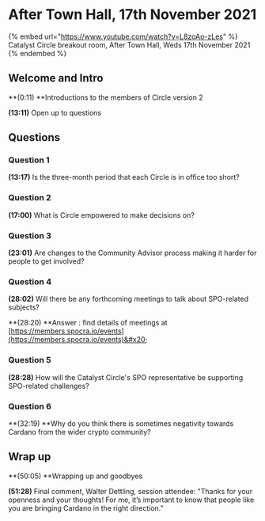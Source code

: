 # After Town Hall, 17th November 2021

{% embed url="https://www.youtube.com/watch?v=L8zoAo-zLes" %}
Catalyst Circle breakout room, After Town Hall, Weds 17th November 2021
{% endembed %}

## Welcome and Intro

**(0:11) **Introductions to the members of Circle version 2

**(13:11)** Open up to questions&#x20;

## Questions

### Question 1

**(13:17)** Is the three-month period that each Circle is in office too short?

### Question 2

**(17:00)** What is Circle empowered to make decisions on?

### Question 3

**(23:01)** Are changes to the Community Advisor process making it harder for people to get involved?&#x20;

### Question 4

**(28:02)** Will there be any forthcoming meetings to talk about SPO-related subjects?

**(28:20) **Answer : find details of meetings at [https://members.spocra.io/events](https://members.spocra.io/events)&#x20;

### Question 5

**(28:28)** How will the Catalyst Circle's SPO representative be supporting SPO-related challenges?

### Question 6

**(32:19) **Why do you think there is sometimes negativity towards Cardano from the wider crypto community?

## Wrap up

**(50:05) **Wrapping up and goodbyes

**(51:28)** Final comment, Walter Dettling, session attendee: "Thanks for your openness and your thoughts! For me, it’s important to know that people like you are bringing Cardano in the right direction."
